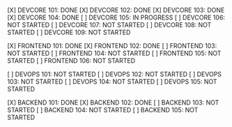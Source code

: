 [X] DEVCORE 101: DONE
[X] DEVCORE 102: DONE
[X] DEVCORE 103: DONE
[X] DEVCORE 104: DONE
[ ] DEVCORE 105: IN PROGRESS
[ ] DEVCORE 106: NOT STARTED
[ ] DEVCORE 107: NOT STARTED
[ ] DEVCORE 108: NOT STARTED
[ ] DEVCORE 109: NOT STARTED

[X] FRONTEND 101: DONE
[X] FRONTEND 102: DONE
[ ] FRONTEND 103: NOT STARTED
[ ] FRONTEND 104: NOT STARTED
[ ] FRONTEND 105: NOT STARTED
[ ] FRONTEND 106: NOT STARTED

[ ] DEVOPS 101: NOT STARTED
[ ] DEVOPS 102: NOT STARTED
[ ] DEVOPS 103: NOT STARTED
[ ] DEVOPS 104: NOT STARTED
[ ] DEVOPS 105: NOT STARTED

[X] BACKEND 101: DONE
[X] BACKEND 102: DONE
[ ] BACKEND 103: NOT STARTED
[ ] BACKEND 104: NOT STARTED
[ ] BACKEND 105: NOT STARTED